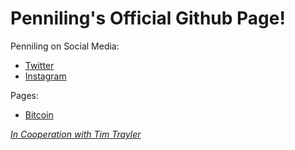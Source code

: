 # Penniling's Official Github Page!

Penniling on Social Media:
- [Twitter](https://twitter.com/PennPenniling)
- [Instagram](https://www.instagram.com/pennpenniling/)

Pages:
- [Bitcoin](https://penniling.github.io/index/bitcoin)


*[In Cooperation with Tim Trayler](https://github.com/timtrayler)*
